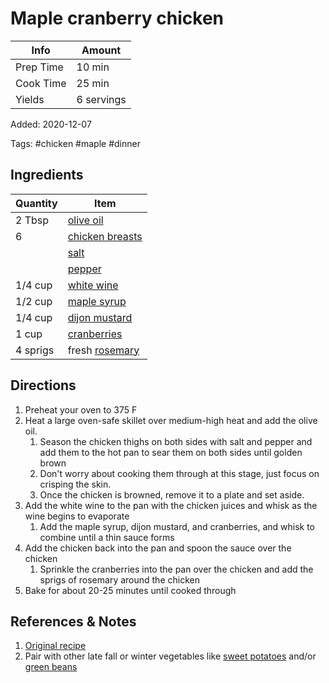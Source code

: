 # Maple cranberry chicken

| Info      | Amount     |
| --------- | ---------- |
| Prep Time | 10 min     |
| Cook Time | 25 min     |
| Yields    | 6 servings |

Added: 2020-12-07

Tags: #chicken #maple #dinner

## Ingredients

| Quantity | Item                                                   |
| -------- | ------------------------------------------------------ |
| 2 Tbsp   | [olive oil](../_ingredients/olive%20oil.md)            |
| 6        | [chicken breasts](../_ingredients/chicken%20breast.md) |
|          | [salt](../_ingredients/salt.md)                        |
|          | [pepper](../_ingredients/pepper.md)                    |
| 1/4 cup  | [white wine](../_ingredients/white%20wine.md)          |
| 1/2 cup  | [maple syrup](../_ingredients/maple%20syrup.md)        |
| 1/4 cup  | [dijon mustard](../_ingredients/dijon%20mustard.md)    |
| 1 cup    | [cranberries](../_ingredients/cranberry.md)            |
| 4 sprigs | fresh [rosemary](../_ingredients/rosemary.md)          |

## Directions

1. Preheat your oven to 375 F
2. Heat a large oven-safe skillet over medium-high heat and add the olive oil.
    1. Season the chicken thighs on both sides with salt and pepper and add them to the hot pan to sear them on both sides until golden brown
    2. Don't worry about cooking them through at this stage, just focus on crisping the skin.
    3. Once the chicken is browned, remove it to a plate and set aside.
3. Add the white wine to the pan with the chicken juices and whisk as the wine begins to evaporate
    1. Add the maple syrup, dijon mustard, and cranberries, and whisk to combine until a thin sauce forms
4. Add the chicken back into the pan and spoon the sauce over the chicken
    1. Sprinkle the cranberries into the pan over the chicken and add the sprigs of rosemary around the chicken
5. Bake for about 20-25 minutes until cooked through

## References & Notes

1. [Original recipe](https://thebusybaker.ca/maple-cranberry-roast-chicken/#wprm-recipe-container-12798)
2. Pair with other late fall or winter vegetables like [sweet potatoes](../_ingredients/sweet%20potato.md) and/or [green beans](../_ingredients/green%20beans.md)
